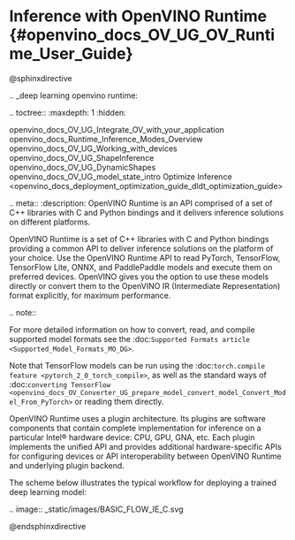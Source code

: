 # Inference with OpenVINO Runtime {#openvino_docs_OV_UG_OV_Runtime_User_Guide}

@sphinxdirective

.. _deep learning openvino runtime:

.. toctree::
   :maxdepth: 1
   :hidden:

   openvino_docs_OV_UG_Integrate_OV_with_your_application
   openvino_docs_Runtime_Inference_Modes_Overview
   openvino_docs_OV_UG_Working_with_devices
   openvino_docs_OV_UG_ShapeInference
   openvino_docs_OV_UG_DynamicShapes
   openvino_docs_OV_UG_model_state_intro
   Optimize Inference <openvino_docs_deployment_optimization_guide_dldt_optimization_guide>

.. meta::
   :description: OpenVINO Runtime is an API comprised of a set of C++ libraries 
                 with C and Python bindings and it delivers inference solutions 
                 on different platforms.


OpenVINO Runtime is a set of C++ libraries with C and Python bindings providing a common API to deliver inference solutions on the platform of your choice. Use the OpenVINO Runtime API to read PyTorch, TensorFlow, TensorFlow Lite, ONNX, and PaddlePaddle models and execute them on preferred devices. OpenVINO gives you the option to use these models directly or convert them to the OpenVINO IR (Intermediate Representation) format explicitly, for maximum performance.


.. note::

   For more detailed information on how to convert, read, and compile supported model formats
   see the :doc:`Supported Formats article <Supported_Model_Formats_MO_DG>`.
   
   Note that TensorFlow models can be run using the
   :doc:`torch.compile feature <pytorch_2_0_torch_compile>`, as well as the standard ways of
   :doc:`converting TensorFlow <openvino_docs_OV_Converter_UG_prepare_model_convert_model_Convert_Model_From_PyTorch>`
   or reading them directly.

OpenVINO Runtime uses a plugin architecture. Its plugins are software components that contain complete implementation for inference on a particular Intel® hardware device: CPU, GPU, GNA, etc. Each plugin implements the unified API and provides additional hardware-specific APIs for configuring devices or API interoperability between OpenVINO Runtime and underlying plugin backend.

The scheme below illustrates the typical workflow for deploying a trained deep learning model:


.. image:: _static/images/BASIC_FLOW_IE_C.svg


@endsphinxdirective
